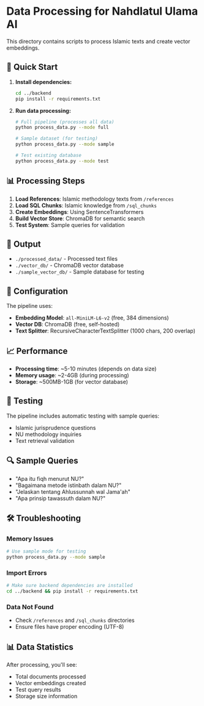 # Data Processing for Nahdlatul Ulama AI

This directory contains scripts to process Islamic texts and create vector embeddings.

## 🚀 Quick Start

1. **Install dependencies:**
   ```bash
   cd ../backend
   pip install -r requirements.txt
   ```

2. **Run data processing:**
   ```bash
   # Full pipeline (processes all data)
   python process_data.py --mode full
   
   # Sample dataset (for testing)
   python process_data.py --mode sample
   
   # Test existing database
   python process_data.py --mode test
   ```

## 📊 Processing Steps

1. **Load References**: Islamic methodology texts from `/references`
2. **Load SQL Chunks**: Islamic knowledge from `/sql_chunks`  
3. **Create Embeddings**: Using SentenceTransformers
4. **Build Vector Store**: ChromaDB for semantic search
5. **Test System**: Sample queries for validation

## 📁 Output

- `./processed_data/` - Processed text files
- `./vector_db/` - ChromaDB vector database
- `./sample_vector_db/` - Sample database for testing

## 🔧 Configuration

The pipeline uses:
- **Embedding Model**: `all-MiniLM-L6-v2` (free, 384 dimensions)
- **Vector DB**: ChromaDB (free, self-hosted)
- **Text Splitter**: RecursiveCharacterTextSplitter (1000 chars, 200 overlap)

## 📈 Performance

- **Processing time**: ~5-10 minutes (depends on data size)
- **Memory usage**: ~2-4GB (during processing)
- **Storage**: ~500MB-1GB (for vector database)

## 🧪 Testing

The pipeline includes automatic testing with sample queries:
- Islamic jurisprudence questions
- NU methodology inquiries
- Text retrieval validation

## 🔍 Sample Queries

- "Apa itu fiqh menurut NU?"
- "Bagaimana metode istinbath dalam NU?"
- "Jelaskan tentang Ahlussunnah wal Jama'ah"
- "Apa prinsip tawassuth dalam NU?"

## 🛠️ Troubleshooting

### Memory Issues
```bash
# Use sample mode for testing
python process_data.py --mode sample
```

### Import Errors
```bash
# Make sure backend dependencies are installed
cd ../backend && pip install -r requirements.txt
```

### Data Not Found
- Check `/references` and `/sql_chunks` directories
- Ensure files have proper encoding (UTF-8)

## 📊 Data Statistics

After processing, you'll see:
- Total documents processed
- Vector embeddings created
- Test query results
- Storage size information

